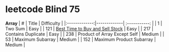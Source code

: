 # leetcode Blind 75

**Array**
|   #  |    Title    | Difficulty |
|:-------------:|-------------| :-----------: |
|  1  |  Two Sum  |    Easy    |
| 121 |  [Best Time to Buy and Sell Stock](https://leetcode.com/problems/best-time-to-buy-and-sell-stock/description/) | Easy |
| 217 |  Contains Duplicate | Easy |
| 238 |  Product of Array Except Self | Medium |
| 53 | Maximum Subarray | Medium |
| 152 | Maximum Product Subarray | Medium |
